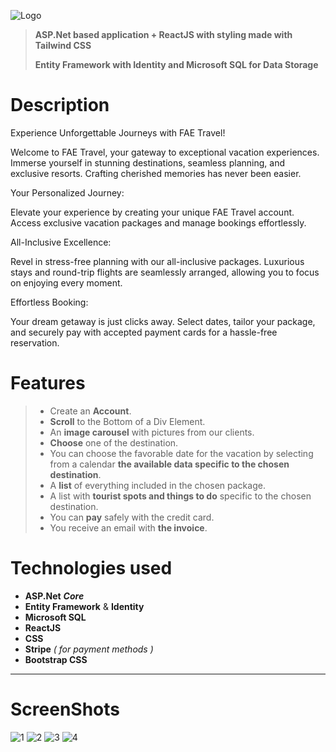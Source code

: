 ![Logo](logo.png)
> **ASP.Net based application + ReactJS with styling made with Tailwind CSS**
>
> **Entity Framework with Identity and Microsoft SQL for Data Storage**

# Description

Experience Unforgettable Journeys with FAE Travel!

Welcome to FAE Travel, your gateway to exceptional vacation experiences. Immerse yourself in stunning destinations, seamless planning, and exclusive resorts. Crafting cherished memories has never been easier.

Your Personalized Journey:

Elevate your experience by creating your unique FAE Travel account. Access exclusive vacation packages and manage bookings effortlessly.

All-Inclusive Excellence:

Revel in stress-free planning with our all-inclusive packages. Luxurious stays and round-trip flights are seamlessly arranged, allowing you to focus on enjoying every moment.

Effortless Booking:

Your dream getaway is just clicks away. Select dates, tailor your package, and securely pay with accepted payment cards for a hassle-free reservation.

# Features

> - Create an **Account**.
> - **Scroll** to the Bottom of a Div Element.
> -  An **image carousel** with pictures from our clients. 
> - **Choose** one of the destination.
> - You can choose the favorable date for the vacation by selecting from a calendar **the available data specific to the chosen destination**.
> - A **list** of everything included in the chosen package.
> - A list with **tourist spots and things to do** specific to the chosen destination.
> - You can **pay** safely with the credit card.
> - You receive an email with **the invoice**.

# Technologies used

- **ASP.Net** **_Core_**
- **Entity Framework** & **Identity**
- **Microsoft SQL**
- **ReactJS**
- **CSS**
- **Stripe** _( for payment methods )_
- **Bootstrap CSS**

---

# ScreenShots
![1](https://i.ibb.co/nfjymrh/Screenshot-2023-08-09-001540.png)
![2](https://i.ibb.co/71wb9W5/Screenshot-2023-08-09-001633.png)
![3](https://i.ibb.co/dbSLPcD/Screenshot-2023-08-09-001702.png)
![4](https://i.ibb.co/5B296z4/Screenshot-2023-08-09-001726.png)
